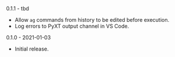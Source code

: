 0.1.1 - tbd

- Allow `ag` commands from history to be edited before execution.
- Log errors to PyXT output channel in VS Code.


0.1.0 - 2021-01-03

- Initial release.
